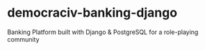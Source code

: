 # democraciv-banking-django
Banking Platform built with Django &amp; PostgreSQL for a role-playing community
